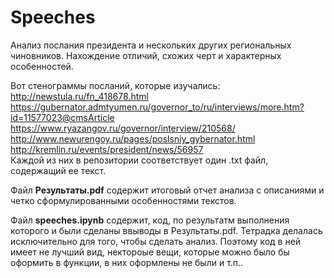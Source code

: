 # Speeches
Анализ послания президента и нескольких других региональных чиновников. Нахождение отличий, схожих черт и характерных особенностей.

Вот стенограммы посланий, которые изучались:\
http://newstula.ru/fn_418678.html \
https://gubernator.admtyumen.ru/governor_to/ru/interviews/more.htm?id=11577023@cmsArticle \
https://www.ryazangov.ru/governor/interview/210568/ \
http://www.newurengoy.ru/pages/poslsniy_gybernator.html \
http://kremlin.ru/events/president/news/56957 \
Каждой из них в репозитории соответствует один .txt файл, содержащий ее текст.

Файл **Результаты.pdf** содержит итоговый отчет анализа с описаниями и четко сформулированными особенностями текстов.

Файл **speeches.ipynb** содержит, код, по результатм выполнения которого и были сделаны ввыводы в Результаты.pdf. Тетрадка делалась исключительно для того, чтобы сделать анализ. Поэтому код в ней имеет не лучший вид, нектороые вещи, которые можно было бы оформить в функции, в них оформлены не были и т.п..  
